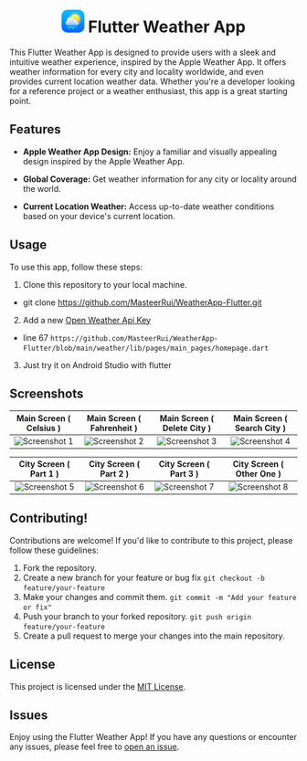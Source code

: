 <center>
<h1>
  <img src="https://github.com/MasteerRui/WeatherApp-Flutter/blob/main/weather-2019-02-07.png" alt="Image" width="40" style="border-radius: 10px;">  Flutter Weather App</img>
</h1>
</center>

This Flutter Weather App is designed to provide users with a sleek and intuitive weather experience, inspired by the Apple Weather App. It offers weather information for every city and locality worldwide, and even provides current location weather data. Whether you're a developer looking for a reference project or a weather enthusiast, this app is a great starting point.

## Features

- **Apple Weather App Design:** Enjoy a familiar and visually appealing design inspired by the Apple Weather App.

- **Global Coverage:** Get weather information for any city or locality around the world.

- **Current Location Weather:** Access up-to-date weather conditions based on your device's current location.

## Usage

To use this app, follow these steps:

1. Clone this repository to your local machine.

- git clone https://github.com/MasteerRui/WeatherApp-Flutter.git

2. Add a new [Open Weather Api Key](https://openweathermap.org/api)

- line 67 `https://github.com/MasteerRui/WeatherApp-Flutter/blob/main/weather/lib/pages/main_pages/homepage.dart`

3. Just try it on Android Studio with flutter

## Screenshots

|                                                             Main Screen ( Celsius )                                                              |                                                            Main Screen ( Fahrenheit )                                                            |                                                           Main Screen ( Delete City )                                                            |                                                           Main Screen ( Search City )                                                            |
| :----------------------------------------------------------------------------------------------------------------------------------------------: | :----------------------------------------------------------------------------------------------------------------------------------------------: | :----------------------------------------------------------------------------------------------------------------------------------------------: | :----------------------------------------------------------------------------------------------------------------------------------------------: |
| <img src="https://github.com/MasteerRui/WeatherApp-Flutter/assets/75584975/80a0e4f5-8822-46e2-bf87-fa6eb4f75e46" alt="Screenshot 1" width="200"> | <img src="https://github.com/MasteerRui/WeatherApp-Flutter/assets/75584975/1e4313d9-8c20-45aa-8c14-be8ef457e7c6" alt="Screenshot 2" width="200"> | <img src="https://github.com/MasteerRui/WeatherApp-Flutter/assets/75584975/3ff74f4f-58f5-431d-9a68-51a3268ae180" alt="Screenshot 3" width="200"> | <img src="https://github.com/MasteerRui/WeatherApp-Flutter/assets/75584975/f002dcfc-0fd1-4123-8527-dc0c0a30dc9b" alt="Screenshot 4" width="200"> |

|                                                              City Screen ( Part 1 )                                                              |                                                              City Screen ( Part 2 )                                                              |                                                              City Screen ( Part 3 )                                                              |                                                            City Screen ( Other One )                                                             |
| :----------------------------------------------------------------------------------------------------------------------------------------------: | :----------------------------------------------------------------------------------------------------------------------------------------------: | :----------------------------------------------------------------------------------------------------------------------------------------------: | :----------------------------------------------------------------------------------------------------------------------------------------------: |
| <img src="https://github.com/MasteerRui/WeatherApp-Flutter/assets/75584975/8683958d-5acc-4334-ab37-8a5ca393f766" alt="Screenshot 5" width="200"> | <img src="https://github.com/MasteerRui/WeatherApp-Flutter/assets/75584975/ff616120-de20-41de-b752-8435ddf189f0" alt="Screenshot 6" width="200"> | <img src="https://github.com/MasteerRui/WeatherApp-Flutter/assets/75584975/3bcc7dd5-2e94-431e-8563-df5890511eb6" alt="Screenshot 7" width="200"> | <img src="https://github.com/MasteerRui/WeatherApp-Flutter/assets/75584975/ffa87856-c416-406f-8fee-eb64069c9339" alt="Screenshot 8" width="200"> |

## Contributing!

Contributions are welcome! If you'd like to contribute to this project, please follow these guidelines:

1. Fork the repository.
2. Create a new branch for your feature or bug fix `git checkout -b feature/your-feature`
3. Make your changes and commit them. `git commit -m "Add your feature or fix"`
4. Push your branch to your forked repository. `git push origin feature/your-feature`
5. Create a pull request to merge your changes into the main repository.

## License

This project is licensed under the [MIT License](https://github.com/MasteerRui/WeatherApp-Flutter/blob/main/LICENSE).

## Issues

Enjoy using the Flutter Weather App! If you have any questions or encounter any issues, please feel free to [open an issue](https://github.com/MasteerRui/WeatherApp-Flutter/issues).
